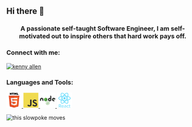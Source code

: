 ## Hi there 👋

<!--
**LeeAllenK/leeallenk** is a ✨ _special_ ✨ repository because its `README.md` (this file) appears on your GitHub profile.

Here are some ideas to get you started:

- 🔭 I’m currently working on ...
- 🌱 I’m currently learning ...
- 👯 I’m looking to collaborate on ...
- 🤔 I’m looking for help with ...
- 💬 Ask me about ...
- 📫 How to reach me: ...
- 😄 Pronouns: ...
- ⚡ Fun fact: ...
-->
<h3 align="center">A passionate self-taught Software Engineer, I am self-motivated out to inspire others that hard work pays off.</h3>

<h3 align="left">Connect with me:</h3>
<p align="left">
<a href="https://linkedin.com/in/kenny-allen-5934a5329?lipi=urn%3Ali%3Apage%3Ad_flagship3_profile_view_base_contact_details%3BV1nL91uHSGe4bPhV9XCM8g%3D%3D)" target="blank"><img align="center" src="https://raw.githubusercontent.com/rahuldkjain/github-profile-readme-generator/master/src/images/icons/Social/linked-in-alt.svg" alt="kenny allen" height="30" width="40" /></a>
</p>

<h3 align="left">Languages and Tools:</h3>
<p align="left"> <a href="https://www.w3.org/html/" target="_blank" rel="noreferrer"> <img src="https://raw.githubusercontent.com/devicons/devicon/master/icons/html5/html5-original-wordmark.svg" alt="html5" width="40" height="40"/> </a> <a href="https://developer.mozilla.org/en-US/docs/Web/JavaScript" target="_blank" rel="noreferrer"> <img src="https://raw.githubusercontent.com/devicons/devicon/master/icons/javascript/javascript-original.svg" alt="javascript" width="40" height="40"/> </a> <a href="https://nodejs.org" target="_blank" rel="noreferrer"> <img src="https://raw.githubusercontent.com/devicons/devicon/master/icons/nodejs/nodejs-original-wordmark.svg" alt="nodejs" width="40" height="40"/> </a> <a href="https://reactjs.org/" target="_blank" rel="noreferrer"> <img src="https://raw.githubusercontent.com/devicons/devicon/master/icons/react/react-original-wordmark.svg" alt="react" width="40" height="40"/> </a> </p>
<img src="https://linkedin.com/in/kenny-allen-5934a5329?lipi=urn%3Ali%3Apage%3Ad_flagship3_profile_view_base_contact_details%3BV1nL91uHSGe4bPhV9XCM8g%3D%3D).gif" alt="this slowpoke moves"  width="250" />
